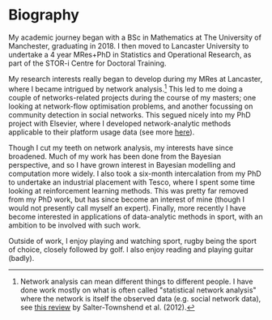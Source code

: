 # Biography

My academic journey began with a BSc in Mathematics at The University of Manchester, graduating in 2018. I then moved to Lancaster University to undertake a 4 year MRes+PhD in Statistics and Operational Research, as part of the STOR-i Centre for Doctoral Training. 

My research interests really began to develop during my MRes at Lancaster, where I became intrigued by network analysis.[^1] This led to me doing a couple of networks-related projects during the course of my masters; one looking at network-flow optimisation problems, and another focussing on community detection in social networks. This segued nicely into my PhD project with Elsevier, where I developed network-analytic methods applicable to their platform usage data (see more [here](/pages/phd)).

Though I cut my teeth on network analysis, my interests have since broadened. Much of my work has been done from the Bayesian perspective, and so I have grown interest in Bayesian modelling and computation more widely. I also took a six-month intercalation from my PhD to undertake an industrial placement with Tesco, where I spent some time looking at reinforcement learning methods. This was pretty far removed from my PhD work, but has since become an interest of mine (though I would not presently call myself an expert). Finally, more recently I have become interested in applications of data-analytic methods in sport, with an ambition to be involved with such work.  

Outside of work, I enjoy playing and watching sport, rugby being the sport of choice, closely followed by golf. I also enjoy reading and playing guitar (badly).

[^1]: Network analysis can mean different things to different people. I have done work mostly on what is often called "statistical network analysis" where the network is itself the observed data (e.g. social network data), see [this review](https://researchrepository.ucd.ie/entities/publication/a05ccec2-4707-459c-b86d-ce2683617493/details) by Salter-Townshend et al. (2012). 